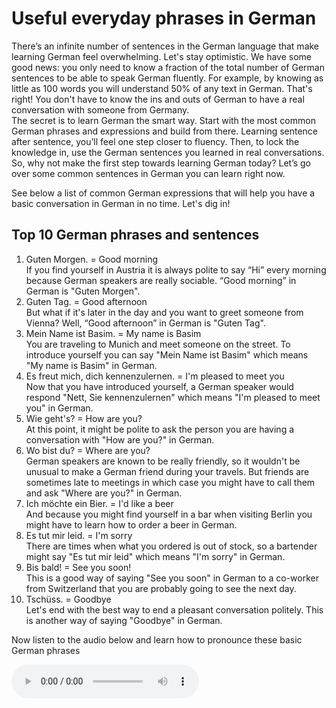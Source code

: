 <h1>Useful everyday phrases in German</h1>

<p>There’s an infinite number of sentences in the German language that make learning German feel overwhelming. Let's stay optimistic. We have some good news: you only need to know a fraction of the total number of German sentences to be able to speak German fluently. For example, by knowing as little as 100 words you will understand 50% of any text in German. That's right! You don't have to know the ins and outs of German to have a real conversation with someone from Germany. <br>
The secret is to learn German the smart way. Start with the most common German phrases and expressions and build from there. Learning sentence after sentence, you’ll feel one step closer to fluency. Then, to lock the knowledge in, use the German sentences you learned in real conversations. So, why not make the first step towards learning German today? Let’s go over some common sentences in German you can learn right now.</p>

<p>See below a list of common German expressions that will help you have a basic conversation in German in no time. Let's dig in!</p>

<h2>Top 10 German phrases and sentences </h2>
<ol>
  <li>Guten Morgen. = Good morning<br>
If you find yourself in Austria it is always polite to say “Hi” every morning because German speakers are really sociable. “Good morning” in German is "Guten Morgen".
</li>
  <li>Guten Tag. = Good afternoon<br>
But what if it's later in the day and you want to greet someone from Vienna? Well, “Good afternoon” in German is "Guten Tag".
</li>
  <li>Mein Name ist Basim. = My name is Basim<br>
You are traveling to Munich and meet someone on the street. To introduce yourself you can say "Mein Name ist Basim" which means "My name is Basim" in German.
</li>
<li>Es freut mich, dich kennenzulernen. = I'm pleased to meet you<br>
Now that you have introduced yourself, a German speaker would respond "Nett, Sie kennenzulernen" which means "I'm pleased to meet you" in German.
</li>
<li>Wie geht's? = How are you?<br>
At this point, it might be polite to ask the person you are having a conversation with "How are you?" in German.
</li>
<li>Wo bist du? = Where are you?<br>
German speakers are known to be really friendly, so it wouldn't be unusual to make a German friend during your travels. But friends are sometimes late to meetings in which case you might have to call them and ask "Where are you?" in German.
</li>
<li>Ich möchte ein Bier. = I'd like a beer<br>
And because you might find yourself in a bar when visiting Berlin you might have to learn how to order a beer in German.
</li>
<li>Es tut mir leid. = I'm sorry<br>
There are times when what you ordered is out of stock, so a bartender might say "Es tut mir leid" which means "I'm sorry" in German.
</li>
<li>Bis bald! = See you soon!<br>
This is a good way of saying "See you soon" in German to a co-worker from Switzerland that you are probably going to see the next day.
</li>
<li>Tschüss. = Goodbye<br>
Let's end with the best way to end a pleasant conversation politely. This is another way of saying "Goodbye" in German.
</li>
</ol>

<p> Now listen to the audio below and learn how to pronounce these basic German phrases</p>
<audio controls>
  <source src="https://basimrana.github.io/sml5202-final-rana/assets/all.mp3" type="audio/mpeg">
  </audio>
